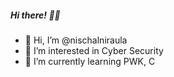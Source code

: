 ##### Hi there! 👋🤓

- 👋 Hi, I’m @nischalniraula
- 👀 I’m interested in Cyber Security
- 🌱 I’m currently learning PWK, C 

<!---
nischalniraula/nischalniraula is a ✨ special ✨ repository because its `README.md` (this file) appears on your GitHub profile.
You can click the Preview link to take a look at your changes.
--->
